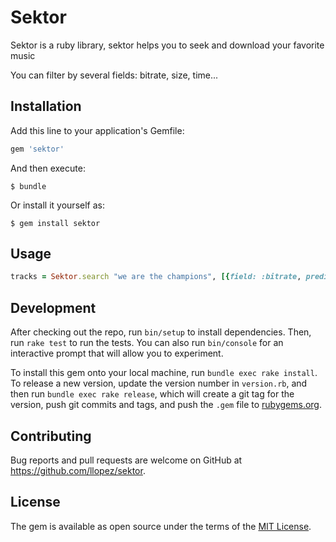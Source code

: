 # Sektor

Sektor is a ruby library, sektor helps you to seek and download your favorite music

You can filter by several fields: bitrate, size, time...

## Installation

Add this line to your application's Gemfile:

```ruby
gem 'sektor'
```

And then execute:

    $ bundle

Or install it yourself as:

    $ gem install sektor

## Usage

```ruby
tracks = Sektor.search "we are the champions", [{field: :bitrate, predicate: :eq, value: 320}]
```

## Development

After checking out the repo, run `bin/setup` to install dependencies. Then, run `rake test` to run the tests. You can also run `bin/console` for an interactive prompt that will allow you to experiment.

To install this gem onto your local machine, run `bundle exec rake install`. To release a new version, update the version number in `version.rb`, and then run `bundle exec rake release`, which will create a git tag for the version, push git commits and tags, and push the `.gem` file to [rubygems.org](https://rubygems.org).

## Contributing

Bug reports and pull requests are welcome on GitHub at https://github.com/llopez/sektor.


## License

The gem is available as open source under the terms of the [MIT License](http://opensource.org/licenses/MIT).

